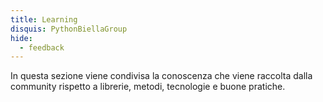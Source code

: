 ```yaml
---
title: Learning
disquis: PythonBiellaGroup
hide:
  - feedback
---
```


In questa sezione viene condivisa la conoscenza che viene raccolta dalla community rispetto a librerie, metodi, tecnologie e buone pratiche.